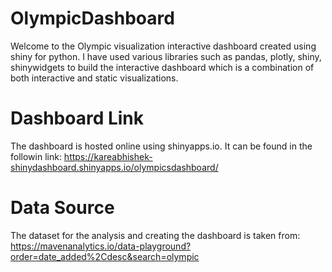 # OlympicDashboard

Welcome to the Olympic visualization interactive dashboard created using shiny for python. I have used various libraries such as pandas, plotly, shiny, shinywidgets to build the interactive dashboard which is a combination of both interactive and static visualizations. 

# Dashboard Link

The dashboard is hosted online using shinyapps.io. It can be found in the followin link:
https://kareabhishek-shinydashboard.shinyapps.io/olympicsdashboard/

# Data Source
The dataset for the analysis and creating the dashboard is taken from:
https://mavenanalytics.io/data-playground?order=date_added%2Cdesc&search=olympic
